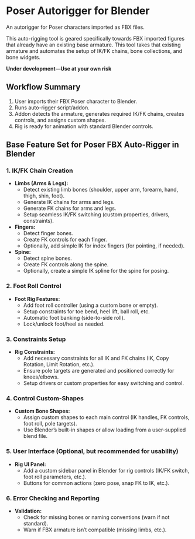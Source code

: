 # Poser Autorigger for Blender

An autorigger for Poser characters imported as FBX files.

This auto-rigging tool is geared specifically towards FBX imported figures that already have an existing base armature. This tool takes that existing armature and automates the setup of IK/FK chains, bone collections, and bone widgets.

**Under development—Use at your own risk**

## **Workflow Summary**

1. User imports their FBX Poser character to Blender.
2. Runs auto-rigger script/addon.
3. Addon detects the armature, generates required IK/FK chains, creates controls, and assigns custom shapes.
4. Rig is ready for animation with standard Blender controls.


## Base Feature Set for Poser FBX Auto-Rigger in Blender

### 1. IK/FK Chain Creation
- **Limbs (Arms & Legs):**
  - Detect existing limb bones (shoulder, upper arm, forearm, hand, thigh, shin, foot).
  - Generate IK chains for arms and legs.
  - Generate FK chains for arms and legs.
  - Setup seamless IK/FK switching (custom properties, drivers, constraints).
- **Fingers:**
  - Detect finger bones.
  - Create FK controls for each finger.
  - Optionally, add simple IK for index fingers (for pointing, if needed).
- **Spine:**
  - Detect spine bones.
  - Create FK controls along the spine.
  - Optionally, create a simple IK spline for the spine for posing.

### 2. Foot Roll Control
- **Foot Rig Features:**
  - Add foot roll controller (using a custom bone or empty).
  - Setup constraints for toe bend, heel lift, ball roll, etc.
  - Automatic foot banking (side-to-side roll).
  - Lock/unlock foot/heel as needed.

### 3. Constraints Setup
- **Rig Constraints:**
  - Add necessary constraints for all IK and FK chains (IK, Copy Rotation, Limit Rotation, etc.).
  - Ensure pole targets are generated and positioned correctly for knees/elbows.
  - Setup drivers or custom properties for easy switching and control.

### 4. Control Custom-Shapes
- **Custom Bone Shapes:**
  - Assign custom shapes to each main control (IK handles, FK controls, foot roll, pole targets).
  - Use Blender’s built-in shapes or allow loading from a user-supplied blend file.

### 5. User Interface (Optional, but recommended for usability)
- **Rig UI Panel:**
  - Add a custom sidebar panel in Blender for rig controls (IK/FK switch, foot roll parameters, etc.).
  - Buttons for common actions (zero pose, snap FK to IK, etc.).

### 6. Error Checking and Reporting
- **Validation:**
  - Check for missing bones or naming conventions (warn if not standard).
  - Warn if FBX armature isn’t compatible (missing limbs, etc.).
